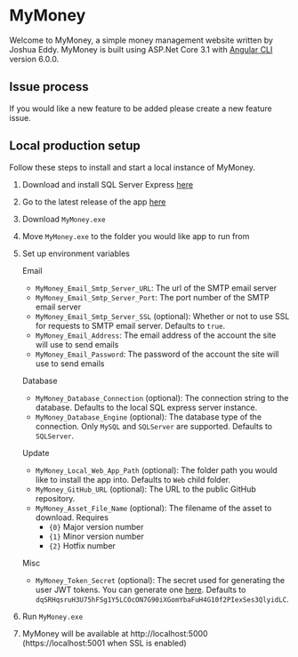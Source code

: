 # MyMoney

Welcome to MyMoney, a simple money management website written by Joshua Eddy. MyMoney is built using ASP.Net Core 3.1 with [Angular CLI](https://github.com/angular/angular-cli) version 6.0.0.

## Issue process
If you would like a new feature to be added please create a new feature issue.

## Local production setup 
Follow these steps to install and start a local instance of MyMoney.

1. Download and install SQL Server Express [here](https://www.microsoft.com/en-gb/sql-server/sql-server-downloads)
2. Go to the latest release of the app [here](https://github.com/RelativeForce/MyMoney/releases/latest)
3. Download `MyMoney.exe`
4. Move `MyMoney.exe` to the folder you would like app to run from
5. Set up environment variables

   Email
   - `MyMoney_Email_Smtp_Server_URL`: The url of the SMTP email server
   - `MyMoney_Email_Smtp_Server_Port`: The port number of the SMTP email server
   - `MyMoney_Email_Smtp_Server_SSL` (optional): Whether or not to use SSL for requests to SMTP email server. Defaults to `true`.
   - `MyMoney_Email_Address`: The email address of the account the site will use to send emails
   - `MyMoney_Email_Password`: The password of the account the site will use to send emails

   Database
   - `MyMoney_Database_Connection` (optional): The connection string to the database. Defaults to the local SQL express server instance.
   - `MyMoney_Database_Engine` (optional): The database type of the connection. Only `MySQL` and `SQLServer` are supported. Defaults to `SQLServer`.

   Update
   - `MyMoney_Local_Web_App_Path` (optional): The folder path you would like to install the app into. Defaults to `Web` child folder.
   - `MyMoney_GitHub_URL` (optional): The URL to the public GitHub repository.
   - `MyMoney_Asset_File_Name` (optional): The filename of the asset to download. Requires 
     - `{0}` Major version number
     - `{1}` Minor version number
     - `{2}` Hotfix number

   Misc
   - `MyMoney_Token_Secret` (optional): The secret used for generating the user JWT tokens. You can generate one [here](https://www.grc.com/passwords.htm). Defaults to `dqSRHqsruH3U75hFSg1Y5LCOcON7G90iXGomYbaFuH4G10f2PIexSes3QlyidLC`.
6. Run `MyMoney.exe`
7. MyMoney will be available at http://localhost:5000 (https://localhost:5001 when SSL is enabled)